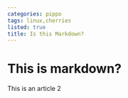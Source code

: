 ```yaml
---
categories: pippo
tags: linux,cherries
listed: true
title: Is this Markdown?
---
```

# This is markdown?

This is an article 2
